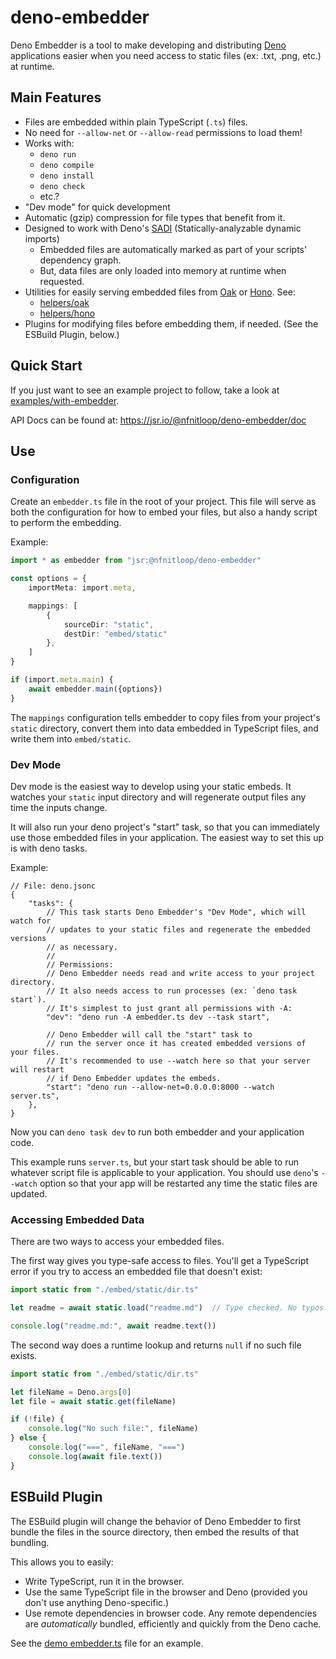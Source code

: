 deno-embedder
=============

Deno Embedder is a tool to make developing and distributing [Deno] applications
easier when you need access to static files (ex: .txt, .png, etc.) at runtime.

[Deno]: https://deno.land/

Main Features
-------------

 * Files are embedded within plain TypeScript (`.ts`) files.
 * No need for `--allow-net` or `--allow-read` permissions to load them!
 * Works with:
    * `deno run`
    * `deno compile`
    * `deno install`
    * `deno check`
    * etc.?
 * "Dev mode" for quick development
 * Automatic (gzip) compression for file types that benefit from it.
 * Designed to work with Deno's [SADI] (Statically-analyzable dynamic imports)
   * Embedded files are automatically marked as part of your scripts' dependency graph.
   * But, data files are only loaded into memory at runtime when requested.
 * Utilities for easily serving embedded files from [Oak] or [Hono]. See:
   * [helpers/oak](https://jsr.io/@nfnitloop/deno-embedder/doc/helpers/oak/~)
   * [helpers/hono](https://jsr.io/@nfnitloop/deno-embedder/doc/helpers/hono/~)
 * Plugins for modifying files before embedding them, if needed. (See the ESBuild Plugin, below.)

[Oak]: https://github.com/oakserver/oak#readme
[Hono]: https://hono.dev
[SADI]: https://deno.com/deploy/changelog#statically-analyzable-dynamic-imports

Quick Start
-----------

If you just want to see an example project to follow, take a look at
[examples/with-embedder](./examples/with-embedder/).

API Docs can be found at: <https://jsr.io/@nfnitloop/deno-embedder/doc>


Use
---

### Configuration ###

Create an `embedder.ts` file in the root of your project. This file will serve
as both the configuration for how to embed your files, but also a handy script
to perform the embedding.

Example:

```ts
import * as embedder from "jsr:@nfnitloop/deno-embedder"

const options = {
    importMeta: import.meta,

    mappings: [
        {
            sourceDir: "static",
            destDir: "embed/static"
        },
    ]
}

if (import.meta.main) {
    await embedder.main({options})
}
```


The `mappings` configuration tells embedder to copy files from your project's
`static` directory, convert them into data embedded in TypeScript files, and 
write them into `embed/static`.

### Dev Mode ###

Dev mode is the easiest way to develop using your static embeds. It watches
your `static` input directory and will regenerate output files any time the 
inputs change.

It will also run your deno project's "start" task, so that you can immediately
use those embedded files in your application. The easiest way to set this up
is with deno tasks.

Example:

```jsonc
// File: deno.jsonc
{
    "tasks": {
        // This task starts Deno Embedder's "Dev Mode", which will watch for
        // updates to your static files and regenerate the embedded versions
        // as necessary.
        // 
        // Permissions:
        // Deno Embedder needs read and write access to your project directory.
        // It also needs access to run processes (ex: `deno task start`).
        // It's simplest to just grant all permissions with -A:
        "dev": "deno run -A embedder.ts dev --task start",

        // Deno Embedder will call the "start" task to
        // run the server once it has created embedded versions of your files.
        // It's recommended to use --watch here so that your server will restart
        // if Deno Embedder updates the embeds.
        "start": "deno run --allow-net=0.0.0.0:8000 --watch server.ts",
    },
}
```

Now you can `deno task dev` to run both embedder and your application code.

This example runs `server.ts`, but your start task should be able to run
whatever script file is applicable to your application. You should use 
`deno`'s `--watch` option so that your app will be restarted any time the
static files are updated.

### Accessing Embedded Data ###

There are two ways to access your embedded files.

The first way gives you type-safe access to files. You'll get a TypeScript
error if you try to access an embedded file that doesn't exist:

```ts
import static from "./embed/static/dir.ts"

let readme = await static.load("readme.md")  // Type checked. No typos! :) 

console.log("readme.md:", await readme.text())
```

The second way does a runtime lookup and returns `null` if no such file exists.

```ts
import static from "./embed/static/dir.ts"

let fileName = Deno.args[0]
let file = await static.get(fileName)

if (!file) {
    console.log("No such file:", fileName)
} else {
    console.log("===", fileName, "===")
    console.log(await file.text())
}
```

ESBuild Plugin
--------------

The ESBuild plugin will change the behavior of Deno Embedder to first bundle
the files in the source directory, then embed the results of that bundling.

This allows you to easily:
 * Write TypeScript, run it in the browser.
 * Use the same TypeScript file in the browser and Deno 
   (provided you don't use anything Deno-specific.)
 * Use remote dependencies in browser code.
   Any remote dependencies are *automatically* bundled, efficiently
   and quickly from the Deno cache.

See the [demo embedder.ts] file for an example.

[demo embedder.ts]: ./examples/with-embedder/embedder.ts


